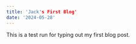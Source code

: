 ```yaml
---
title: 'Jack's First Blog'
date: '2024-05-28'
---
```


This is a test run for typing out my first blog post.